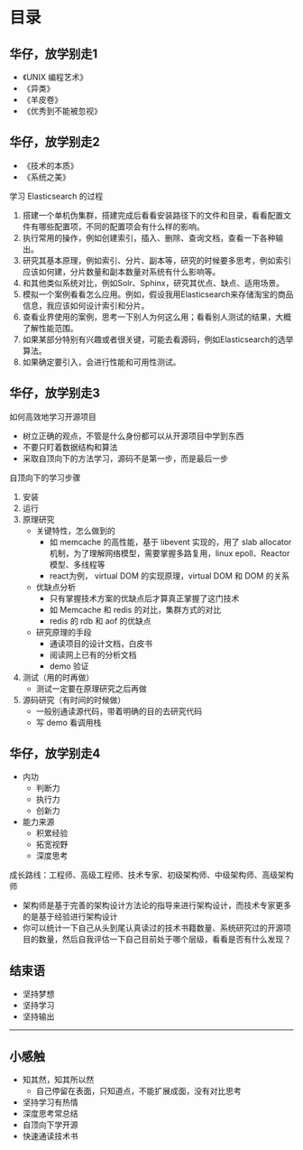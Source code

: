 <!-- toc -->

# 目录
## 华仔，放学别走1
- 《UNIX 编程艺术》
- 《异类》
- 《羊皮卷》
- 《优秀到不能被忽视》

## 华仔，放学别走2
- 《技术的本质》
- 《系统之美》

学习 Elasticsearch 的过程
1. 搭建一个单机伪集群，搭建完成后看看安装路径下的文件和目录，看看配置文件有哪些配置项，不同的配置项会有什么样的影响。
1. 执行常用的操作，例如创建索引，插入、删除、查询文档，查看一下各种输出。
1. 研究其基本原理，例如索引、分片、副本等，研究的时候要多思考，例如索引应该如何建，分片数量和副本数量对系统有什么影响等。
1. 和其他类似系统对比，例如Solr、Sphinx，研究其优点、缺点、适用场景。
1. 模拟一个案例看看怎么应用。例如，假设我用Elasticsearch来存储淘宝的商品信息，我应该如何设计索引和分片。
1. 查看业界使用的案例，思考一下别人为何这么用；看看别人测试的结果，大概了解性能范围。
1. 如果某部分特别有兴趣或者很关键，可能去看源码，例如Elasticsearch的选举算法。
1. 如果确定要引入，会进行性能和可用性测试。

## 华仔，放学别走3
如何高效地学习开源项目
- 树立正确的观点，不管是什么身份都可以从开源项目中学到东西
- 不要只盯着数据结构和算法
- 采取自顶向下的方法学习，源码不是第一步，而是最后一步

自顶向下的学习步骤
1. 安装
1. 运行
1. 原理研究
   - 关键特性，怎么做到的
     - 如 memcache 的高性能，基于 libevent 实现的，用了 slab allocator 机制，为了理解网络模型，需要掌握多路复用，linux epoll、Reactor 模型、多线程等
     - react为例， virtual DOM 的实现原理，virtual DOM 和 DOM 的关系
   - 优缺点分析
     - 只有掌握技术方案的优缺点后才算真正掌握了这门技术
     - 如 Memcache 和 redis 的对比，集群方式的对比
     - redis 的 rdb 和 aof 的优缺点
   - 研究原理的手段
     - 通读项目的设计文档，白皮书
     - 阅读网上已有的分析文档
     - demo 验证
1. 测试（用的时再做）
   - 测试一定要在原理研究之后再做
1. 源码研究（有时间的时候做）
   - 一般别通读源代码，带着明确的目的去研究代码
   - 写 demo 看调用栈

## 华仔，放学别走4
- 内功
  - 判断力
  - 执行力
  - 创新力
- 能力来源
  - 积累经验
  - 拓宽视野
  - 深度思考

成长路线：工程师、高级工程师、技术专家、初级架构师、中级架构师、高级架构师
- 架构师是基于完善的架构设计方法论的指导来进行架构设计，而技术专家更多的是基于经验进行架构设计
- 你可以统计一下自己从头到尾认真读过的技术书籍数量、系统研究过的开源项目的数量，然后自我评估一下自己目前处于哪个层级，看看是否有什么发现？

## 结束语
- 坚持梦想
- 坚持学习
- 坚持输出

-----
## 小感触
- 知其然，知其所以然
  - 自己停留在表面，只知道点，不能扩展成面，没有对比思考
- 坚持学习有热情
- 深度思考常总结
- 自顶向下学开源
- 快速通读技术书
